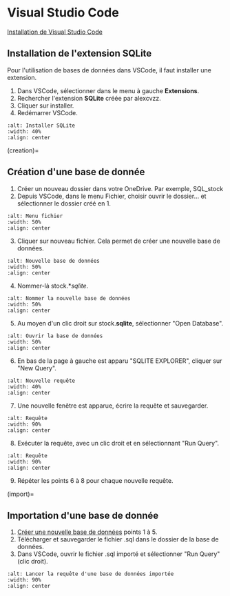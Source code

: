 <!-- Copyright 2024 Caroline Blank <caro@c-space.org> -->
<!-- SPDX-License-Identifier: CC-BY-NC-SA-4.0 -->

# Visual Studio Code

[Installation de Visual Studio Code](../logiciels/vscode.md)

## Installation de l'extension SQLite

Pour l'utilisation de bases de données dans VSCode, il faut installer
une extension.

1. Dans VSCode, sélectionner dans le menu à gauche **Extensions**.
2. Rechercher l'extension **SQLite** créée par alexcvzz.
3. Cliquer sur installer.
4. Redémarrer VSCode.
```{figure} images/extension.png
:alt: Installer SQLite
:width: 40%
:align: center
```

(creation)=
## Création d'une base de donnée

1. Créer un nouveau dossier dans votre OneDrive. Par exemple, SQL_stock
2. Depuis VSCode, dans le menu Fichier, choisir ouvrir le dossier... et
sélectionner le dossier créé en 1.
```{figure} images/menu-fichier.png
:alt: Menu fichier
:width: 50%
:align: center
```
3. Cliquer sur nouveau fichier. Cela permet de créer une nouvelle base de
données.
```{figure} images/new-bd.png
:alt: Nouvelle base de données
:width: 50%
:align: center
```
4. Nommer-là stock.**sqlite*.
```{figure} images/nommer.png
:alt: Nommer la nouvelle base de données
:width: 50%
:align: center
```
5. Au moyen d'un clic droit sur stock.**sqlite**, sélectionner
"Open Database".
```{figure} images/ouvrir.png
:alt: Ouvrir la base de données
:width: 50%
:align: center
```
6. En bas de la page à gauche est apparu "SQLITE EXPLORER", cliquer sur
"New Query".
```{figure} images/explorer.png
:alt: Nouvelle requête
:width: 40%
:align: center
```
7. Une nouvelle fenêtre est apparue, écrire la requête et sauvegarder.
```{figure} images/requete.png
:alt: Requête
:width: 90%
:align: center
```
8. Exécuter la requête, avec un clic droit et en sélectionnant "Run Query".
```{figure} images/executer.png
:alt: Requête
:width: 90%
:align: center
```
9. Répéter les points 6 à 8 pour chaque nouvelle requête.

(import)=
## Importation d'une base de donnée

1. [Créer une nouvelle base de données](#creation) points 1 à 5.
2. Télécharger et sauvegarder le fichier .sql dans le dossier de la base de
données.
3. Dans VSCode, ouvrir le fichier .sql importé et sélectionner "Run Query"
(clic droit).
```{figure} images/import.png
:alt: Lancer la requête d'une base de données importée
:width: 90%
:align: center
```



